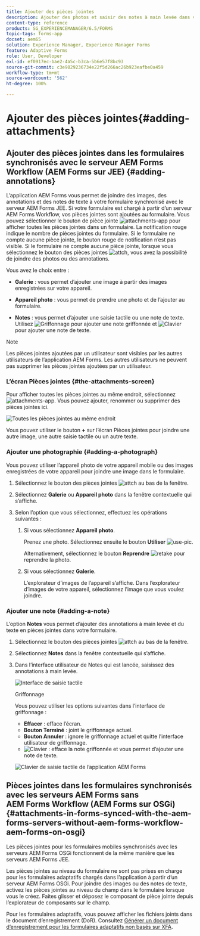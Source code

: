 ```yaml
---
title: Ajouter des pièces jointes
description: Ajouter des photos et saisir des notes à main levée dans votre tâche dans l'application AEM Forms
content-type: reference
products: SG_EXPERIENCEMANAGER/6.5/FORMS
topic-tags: forms-app
docset: aem65
solution: Experience Manager, Experience Manager Forms
feature: Adaptive Forms
role: User, Developer
exl-id: ef0917ec-bae2-4a5c-b3ca-5b6e57f8bc93
source-git-commit: c3e9029236734e22f5d266ac26b923eafbe0a459
workflow-type: tm+mt
source-wordcount: '562'
ht-degree: 100%

---
```


# Ajouter des pièces jointes{#adding-attachments}

## Ajouter des pièces jointes dans les formulaires synchronisés avec le serveur AEM Forms Workflow (AEM Forms sur JEE) {#adding-annotations}

L’application AEM Forms vous permet de joindre des images, des annotations et des notes de texte à votre formulaire synchronisé avec le serveur AEM Forms JEE. Si votre formulaire est chargé à partir d’un serveur AEM Forms Workflow, vos pièces jointes sont ajoutées au formulaire. Vous pouvez sélectionner le bouton de pièce jointe ![attachments-app](assets/attachments-app.png) pour afficher toutes les pièces jointes dans un formulaire. La notification rouge indique le nombre de pièces jointes du formulaire. Si le formulaire ne compte aucune pièce jointe, le bouton rouge de notification n’est pas visible. Si le formulaire ne compte aucune pièce jointe, lorsque vous sélectionnez le bouton des pièces jointes ![attch](assets/attch.png), vous avez la possibilité de joindre des photos ou des annotations.

Vous avez le choix entre :

* **Galerie** : vous permet d’ajouter une image à partir des images enregistrées sur votre appareil.

* **Appareil photo** : vous permet de prendre une photo et de l’ajouter au formulaire. 

* **Notes** : vous permet d’ajouter une saisie tactile ou une note de texte. Utilisez ![Griffonnage](assets/scribble.png) pour ajouter une note griffonnée et ![Clavier](assets/keyboard.png) pour ajouter une note de texte.

>[!NOTE]
>
>Les pièces jointes ajoutées par un utilisateur sont visibles par les autres utilisateurs de l’application AEM Forms. Les autres utilisateurs ne peuvent pas supprimer les pièces jointes ajoutées par un utilisateur.
>

### L’écran Pièces jointes {#the-attachments-screen}

Pour afficher toutes les pièces jointes au même endroit, sélectionnez ![attachments-app](assets/attachments-app.png). Vous pouvez ajouter, renommer ou supprimer des pièces jointes ici.

![Toutes les pièces jointes au même endroit](assets/attachments-screen.png)

Vous pouvez utiliser le bouton **+** sur l’écran Pièces jointes pour joindre une autre image, une autre saisie tactile ou un autre texte.

### Ajouter une photographie {#adding-a-photograph}

Vous pouvez utiliser l’appareil photo de votre appareil mobile ou des images enregistrées de votre appareil pour joindre une image dans le formulaire.

1. Sélectionnez le bouton des pièces jointes ![attch](assets/attch.png) au bas de la fenêtre.
1. Sélectionnez **Galerie** ou **Appareil photo** dans la fenêtre contextuelle qui s’affiche.
1. Selon l’option que vous sélectionnez, effectuez les opérations suivantes :

   1. Si vous sélectionnez **Appareil photo**.

      Prenez une photo. Sélectionnez ensuite le bouton **Utiliser** ![use-pic](assets/use-pic.png).

      Alternativement, sélectionnez le bouton **Reprendre** ![retake](assets/retake.png) pour reprendre la photo.

   1. Si vous sélectionnez **Galerie**.

      L’explorateur d’images de l’appareil s’affiche. Dans l’explorateur d’images de votre appareil, sélectionnez l’image que vous voulez joindre.

### Ajouter une note {#adding-a-note}

L’option **Notes** vous permet d’ajouter des annotations à main levée et du texte en pièces jointes dans votre formulaire.

1. Sélectionnez le bouton des pièces jointes ![attch](assets/attch.png) au bas de la fenêtre.
1. Sélectionnez **Notes** dans la fenêtre contextuelle qui s’affiche.
1. Dans l’interface utilisateur de Notes qui est lancée, saisissez des annotations à main levée.

   ![Interface de saisie tactile](assets/scribble-ui.png)

   Griffonnage

   Vous pouvez utiliser les options suivantes dans l’interface de griffonnage :

   * **Effacer** : efface l’écran.
   * **Bouton Terminé** : joint le griffonnage actuel.
   * **Bouton Annuler** : ignore le griffonnage actuel et quitte l’interface utilisateur de griffonnage.
   * ![Clavier](assets/keyboard.png) : efface la note griffonnée et vous permet d’ajouter une note de texte.

   ![Clavier de saisie tactile de l’application AEM Forms](assets/keyboard-inapp.png)

## Pièces jointes dans les formulaires synchronisés avec les serveurs AEM Forms sans AEM Forms Workflow (AEM Forms sur OSGi) {#attachments-in-forms-synced-with-the-aem-forms-servers-without-aem-forms-workflow-aem-forms-on-osgi}

Les pièces jointes pour les formulaires mobiles synchronisés avec les serveurs AEM Forms OSGi fonctionnent de la même manière que les serveurs AEM Forms JEE.

Les pièces jointes au niveau du formulaire ne sont pas prises en charge pour les formulaires adaptatifs chargés dans l’application à partir d’un serveur AEM Forms OSGi. Pour joindre des images ou des notes de texte, activez les pièces jointes au niveau du champ dans le formulaire lorsque vous le créez. Faites glisser et déposez le composant de pièce jointe depuis l’explorateur de composants sur le champ.

Pour les formulaires adaptatifs, vous pouvez afficher les fichiers joints dans le document d’enregistrement (DoR). Consultez [Générer un document d’enregistrement pour les formulaires adaptatifs non basés sur XFA](../../forms/using/generate-document-of-record-for-non-xfa-based-adaptive-forms.md).
